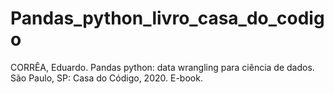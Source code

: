 # Pandas_python_livro_casa_do_codigo
CORRÊA, Eduardo. Pandas python: data wrangling para ciência de dados. São Paulo, SP: Casa do Código, 2020. E-book. 
